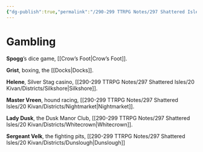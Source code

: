 ```yaml
---
{"dg-publish":true,"permalink":"/290-299 TTRPG Notes/297 Shattered Isles/11 NPCs/Vice Purveyors/Kivan Gambling Purveyors/"}
---
```



# Gambling

**Spogg**’s dice game, [[Crow’s Foot\|Crow’s Foot]].

**Grist**, boxing, the [[Docks\|Docks]].

**Helene**, Silver Stag casino, [[290-299 TTRPG Notes/297 Shattered Isles/20 Kivan/Districts/Silkshore\|Silkshore]].

**Master Vreen**, hound racing, [[290-299 TTRPG Notes/297 Shattered Isles/20 Kivan/Districts/Nightmarket\|Nightmarket]].

**Lady Dusk**, the Dusk Manor Club, [[290-299 TTRPG Notes/297 Shattered Isles/20 Kivan/Districts/Whitecrown\|Whitecrown]].

**Sergeant Velk**, the fighting pits, [[290-299 TTRPG Notes/297 Shattered Isles/20 Kivan/Districts/Dunslough\|Dunslough]]